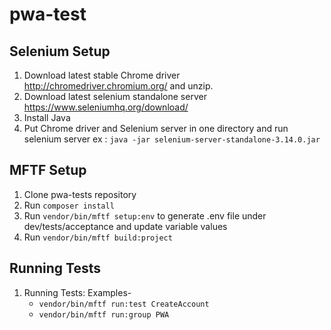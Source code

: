# pwa-test

## Selenium Setup
1. Download latest stable Chrome driver http://chromedriver.chromium.org/  and unzip.
2. Download latest selenium standalone server https://www.seleniumhq.org/download/
3. Install Java
4. Put Chrome driver and Selenium server in one directory and run selenium server ex : `java -jar selenium-server-standalone-3.14.0.jar`

## MFTF Setup
1. Clone pwa-tests repository
2. Run `composer install`
3. Run `vendor/bin/mftf setup:env` to generate .env file under dev/tests/acceptance and update variable values
4. Run `vendor/bin/mftf build:project`

## Running Tests
1. Running Tests: Examples-
    * `vendor/bin/mftf run:test CreateAccount`
    * `vendor/bin/mftf run:group PWA`
